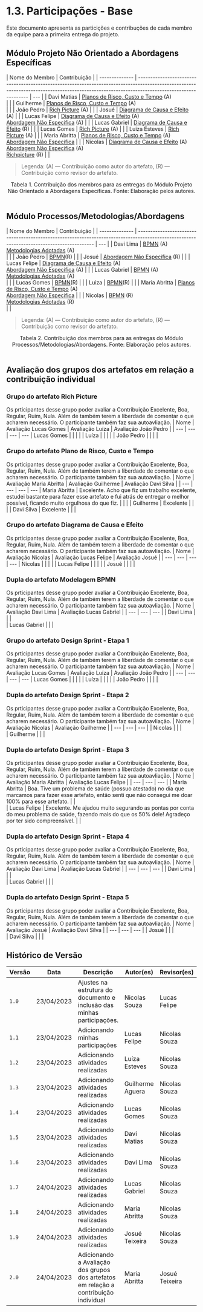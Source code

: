 # 1.3. Participações - Base

Este documento apresenta as particições e contribuções de cada membro da equipe para a primeira entrega do projeto.

## Módulo Projeto Não Orientado a Abordagens Específicas

| Nome do Membro | Contribuição                                                                                                                                                                                  |
| -------------- | --------------------------------------------------------------------------------------------------------------------------------------------------------------------------------------------- | --- |
| Davi Matias    | [Planos de Risco, Custo e Tempo](./1.1.3.PlanoCustoRiscoTempo.md) (A)<br/>                                                                                                                    |     |
| Guilherme      | [Planos de Risco, Custo e Tempo](./1.1.3.PlanoCustoRiscoTempo.md) (A)<br/>                                                                                                                    |     |
| João Pedro     | [Rich Picture](./1.Base/1.1.2.RichPicture.md) (A)                                                                                                                                             |     |
| Josué          | [Diagrama de Causa e Efeito](./1.Base/1.1.1.CausaEfeito.md) (A)                                                                                                                               |     |
| Lucas Felipe   | [Diagrama de Causa e Efeito](./1.Base/1.1.1.CausaEfeito.md) (A)<br/>[Abordagem Não Específica](./1.Base/1.1.AbordagemNaoEspecifica) (A)                                                       |     |
| Lucas Gabriel  | [Diagrama de Causa e Efeito](./1.Base/1.1.1.CausaEfeito.md) (R)                                                                                                                               |     |
| Lucas Gomes    | [Rich Picture](./1.Base/1.1.2.RichPicture.md) (A)                                                                                                                                             |     |
| Luiza Esteves  | [Rich Picture](./1.Base/1.1.2.RichPicture.md) (A)                                                                                                                                             |     |
| Maria Abritta  | [Planos de Risco, Custo e Tempo](./1.1.3.PlanoCustoRiscoTempo.md) (A)<br/> [Abordagem Não Específica](./1.Base/1.1.AbordagemNaoEspecifica)                                                    |     |
| Nicolas        | [Diagrama de Causa e Efeito](./1.Base/1.1.1.CausaEfeito.md) (A)<br/>[Abordagem Não Específica](./1.Base/1.1.AbordagemNaoEspecifica) (A)<br/> [Richpicture](./1.Base/1.1.2.RichPicture.md) (R) |     |

> Legenda: (A) — Contribuição como autor do artefato, (R) — Contribuição como revisor do artefato.

<div style="text-align: center"> Tabela 1. Contribuição dos membros para as entregas do Módulo Projeto Não Orientado a Abordagens Específicas. Fonte: Elaboração pelos autores.</div>

<br>

## Módulo Processos/Metodologias/Abordagens

| Nome do Membro | Contribuição                                                                                                                               |
| -------------- | ------------------------------------------------------------------------------------------------------------------------------------------ | --- |
| Davi Lima      | [BPMN](./1.Base/1.2.2.ModelagemBPMN.md) (A)<br>[Metodologias Adotadas](./1.Base/1.2.1.MetodologiasAdotadas.md) (A)<br>                     |     |
| João Pedro     | [BPMN](./1.Base/1.2.2.ModelagemBPMN.md)(R)                                                                                                 |     |
| Josué          | [Abordagem Não Específica](./1.Base/1.1.AbordagemNaoEspecifica) (R)                                                                        |     |
| Lucas Felipe   | [Diagrama de Causa e Efeito](./1.Base/1.1.1.CausaEfeito.md) (A)<br/>[Abordagem Não Específica](./1.Base/1.1.AbordagemNaoEspecifica) (A)    |     |
| Lucas Gabriel  | [BPMN](./1.Base/1.2.2.ModelagemBPMN.md) (A)<br>[Metodologias Adotadas](./1.Base/1.2.1.MetodologiasAdotadas.md) (A)<br>                     |     |
| Lucas Gomes    | [BPMN](./1.Base/1.2.2.ModelagemBPMN.md)(R)                                                                                                 |     |
| Luiza          | [BPMN](./1.Base/1.2.2.ModelagemBPMN.md)(R)                                                                                                 |     |
| Maria Abritta  | [Planos de Risco, Custo e Tempo](./1.1.3.PlanoCustoRiscoTempo.md) (A)<br/> [Abordagem Não Específica](./1.Base/1.1.AbordagemNaoEspecifica) |     |
| Nicolas        | [BPMN](./1.Base/1.2.2.ModelagemBPMN.md) (R)<br/>[Metodologias Adotadas](./1.Base/1.2.1.MetodologiasAdotadas.md) (R)<br/>                   |     |

> Legenda: (A) — Contribuição como autor do artefato, (R) — Contribuição como revisor do artefato.

<div style="text-align: center"> Tabela 2. Contribuição dos membros para as entregas do Módulo Processos/Metodologias/Abordagens. Fonte: Elaboração pelos autores.</div>

<br>

## Avaliação dos grupos dos artefatos em relação a contribuição individual

### Grupo do artefato Rich Picture

Os prticipantes desse grupo poder avaliar a Contribuição Excelente, Boa, Regular, Ruim, Nula. Além de também terem a liberdade de comentar o que acharem necessário. O participante também faz sua autoavliação.
| Nome | Avaliação Lucas Gomes | Avaliação Luíza | Avaliação João Pedro |
| --- | --- | --- | ---
| Lucas Gomes | | | |
| Luíza | | | |
| João Pedro | | | |

### Grupo do artefato Plano de Risco, Custo e Tempo

Os prticipantes desse grupo poder avaliar a Contribuição Excelente, Boa, Regular, Ruim, Nula. Além de também terem a liberdade de comentar o que acharem necessário. O participante também faz sua autoavliação.
| Nome | Avaliação Maria Abritta | Avaliação Guilherme | Avaliação Davi Silva |
| --- | --- | --- | ---
| Maria Abritta | Excelente. Acho que fiz um trabalho excelente, estudei bastante para fazer esse artefato e fui atrás de entregar o melhor possível, ficando muito orgulhosa do que fiz. | | |
| Guilherme | Excelente | | |
| Davi Silva | Excelente | | |

### Grupo do artefato Diagrama de Causa e Efeito

Os prticipantes desse grupo poder avaliar a Contribuição Excelente, Boa, Regular, Ruim, Nula. Além de também terem a liberdade de comentar o que acharem necessário. O participante também faz sua autoavliação.
| Nome | Avaliação Nicolas | Avaliação Lucas Felipe | Avaliação Josué |
| --- | --- | --- | ---
| Nicolas | | | |
| Lucas Felipe | | | |
| Josué | | | |

### Dupla do artefato Modelagem BPMN

Os prticipantes desse grupo poder avaliar a Contribuição Excelente, Boa, Regular, Ruim, Nula. Além de também terem a liberdade de comentar o que acharem necessário. O participante também faz sua autoavliação.
| Nome | Avaliação Davi Lima | Avaliação Lucas Gabriel |
| --- | --- | --- |
| Davi Lima | | |  
| Lucas Gabriel | | |

### Grupo do artefato Design Sprint - Etapa 1

Os prticipantes desse grupo poder avaliar a Contribuição Excelente, Boa, Regular, Ruim, Nula. Além de também terem a liberdade de comentar o que acharem necessário. O participante também faz sua autoavliação.
| Nome | Avaliação Lucas Gomes | Avaliação Luíza | Avaliação João Pedro |
| --- | --- | --- | ---
| Lucas Gomes | | | |
| Luíza | | | |
| João Pedro | | | |

### Dupla do artefato Design Sprint - Etapa 2

Os prticipantes desse grupo poder avaliar a Contribuição Excelente, Boa, Regular, Ruim, Nula. Além de também terem a liberdade de comentar o que acharem necessário. O participante também faz sua autoavliação.
| Nome | Avaliação Nicolas | Avaliação Guilherme |
| --- | --- | --- |
| Nicolas | | |  
| Guilherme | | |

### Dupla do artefato Design Sprint - Etapa 3

Os prticipantes desse grupo poder avaliar a Contribuição Excelente, Boa, Regular, Ruim, Nula. Além de também terem a liberdade de comentar o que acharem necessário. O participante também faz sua autoavliação.
| Nome | Avaliação Maria Abritta | Avaliação Lucas Felipe |
| --- | --- | --- |
| Maria Abritta | Boa. Tive um problema de saúde (possuo atestado) no dia que marcamos para fazer esse artefato, então senti que não consegui me doar 100% para esse artefato. | |  
| Lucas Felipe | Excelente. Me ajudou muito segurando as pontas por conta do meu problema de saúde, fazendo mais do que os 50% dele! Agradeço por ter sido compreensível. | |

### Dupla do artefato Design Sprint - Etapa 4

Os prticipantes desse grupo poder avaliar a Contribuição Excelente, Boa, Regular, Ruim, Nula. Além de também terem a liberdade de comentar o que acharem necessário. O participante também faz sua autoavliação.
| Nome | Avaliação Davi Lima | Avaliação Lucas Gabriel |
| --- | --- | --- |
| Davi Lima | | |  
| Lucas Gabriel | | |

### Dupla do artefato Design Sprint - Etapa 5

Os prticipantes desse grupo poder avaliar a Contribuição Excelente, Boa, Regular, Ruim, Nula. Além de também terem a liberdade de comentar o que acharem necessário. O participante também faz sua autoavliação.
| Nome | Avaliação Josué | Avaliação Davi Silva |
| --- | --- | --- |
| Josué | | |  
| Davi Silva | | |

## Histórico de Versão

| Versão | Data       | Descrição                                                                             | Autor(es)        | Revisor(es)    |
| ------ | ---------- | ------------------------------------------------------------------------------------- | ---------------- | -------------- |
| `1.0`  | 23/04/2023 | Ajustes na estrutura do documento e inclusão das minhas participações.                | Nicolas Souza    | Lucas Felipe   |
| `1.1`  | 23/04/2023 | Adicionando minhas participações                                                      | Lucas Felipe     | Nicolas Souza  |
| `1.2`  | 23/04/2023 | Adicionando atividades realizadas                                                     | Luíza Esteves    | Nicolas Souza  |
| `1.3`  | 23/04/2023 | Adicionando atividades realizadas                                                     | Guilherme Aguera | Nicolas Souza  |
| `1.4`  | 23/04/2023 | Adicionando atividades realizadas                                                     | Lucas Gomes      | Nicolas Souza  |
| `1.5`  | 23/04/2023 | Adicionando atividades realizadas                                                     | Davi Matias      | Nicolas Souza  |
| `1.6`  | 23/04/2023 | Adicionando atividades realizadas                                                     | Davi Lima        | Nicolas Souza  |
| `1.7`  | 24/04/2023 | Adicionando atividades realizadas                                                     | Lucas Gabriel    | Nicolas Souza  |
| `1.8`  | 24/04/2023 | Adicionando atividades realizadas                                                     | Maria Abritta    | Nicolas Souza  |
| `1.9`  | 24/04/2023 | Adicionando atividades realizadas                                                     | Josué Teixeira   | Nicolas Souza  |
| `2.0`  | 24/04/2023 | Adicionando a Avaliação dos grupos dos artefatos em relação a contribuição individual | Maria Abritta    | Josué Teixeira |
